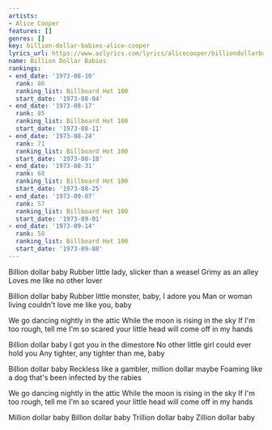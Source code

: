 ```yaml
---
artists:
- Alice Cooper
features: []
genres: []
key: billion-dollar-babies-alice-cooper
lyrics_url: https://www.azlyrics.com/lyrics/alicecooper/billiondollarbabies.html
name: Billion Dollar Babies
rankings:
- end_date: '1973-08-10'
  rank: 86
  ranking_list: Billboard Hot 100
  start_date: '1973-08-04'
- end_date: '1973-08-17'
  rank: 85
  ranking_list: Billboard Hot 100
  start_date: '1973-08-11'
- end_date: '1973-08-24'
  rank: 71
  ranking_list: Billboard Hot 100
  start_date: '1973-08-18'
- end_date: '1973-08-31'
  rank: 68
  ranking_list: Billboard Hot 100
  start_date: '1973-08-25'
- end_date: '1973-09-07'
  rank: 57
  ranking_list: Billboard Hot 100
  start_date: '1973-09-01'
- end_date: '1973-09-14'
  rank: 58
  ranking_list: Billboard Hot 100
  start_date: '1973-09-08'
---
```


Billion dollar baby
Rubber little lady, slicker than a weasel
Grimy as an alley
Loves me like no other lover

Billion dollar baby
Rubber little monster, baby, I adore you
Man or woman living couldn't love me like you, baby

We go dancing nightly in the attic
While the moon is rising in the sky
If I'm too rough, tell me
I'm so scared your little head will come off in my hands

Billion dollar baby
I got you in the dimestore
No other little girl could ever hold you
Any tighter, any tighter than me, baby

Billion dollar baby
Reckless like a gambler, million dollar maybe
Foaming like a dog that's been infected by the rabies

We go dancing nightly in the attic
While the moon is rising in the sky
If I'm too rough, tell me
I'm so scared your little head will come off in my hands

Million dollar baby
Billion dollar baby
Trillion dollar baby
Zillion dollar baby



